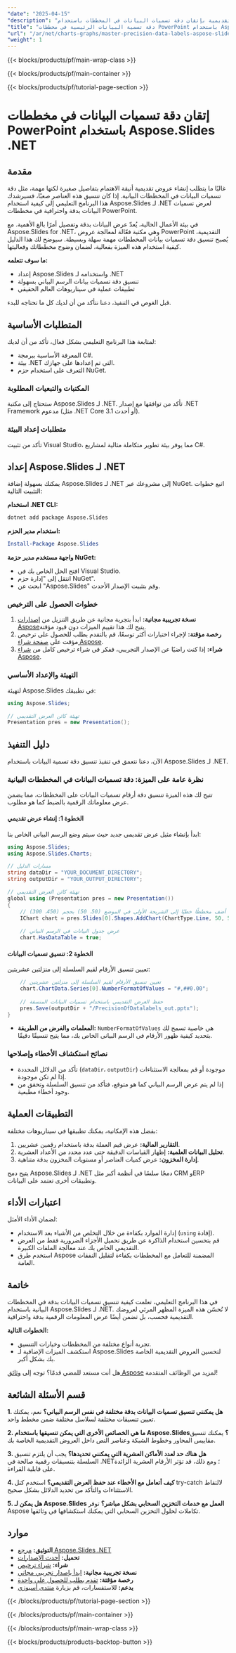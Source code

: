 ```yaml
---
"date": "2025-04-15"
"description": "حسّن عروضك التقديمية بإتقان دقة تسميات البيانات في المخططات باستخدام Aspose.Slides لـ .NET. اتبع هذا الدليل الشامل لتنسيق التفاصيل الرقمية بسهولة."
"title": "دقة تسمية البيانات الرئيسية في مخططات PowerPoint باستخدام Aspose.Slides .NET"
"url": "/ar/net/charts-graphs/master-precision-data-labels-aspose-slides-net/"
"weight": 1
---
```


{{< blocks/products/pf/main-wrap-class >}}

{{< blocks/products/pf/main-container >}}

{{< blocks/products/pf/tutorial-page-section >}}
# إتقان دقة تسميات البيانات في مخططات PowerPoint باستخدام Aspose.Slides .NET

## مقدمة

غالبًا ما يتطلب إنشاء عروض تقديمية أنيقة الاهتمام بتفاصيل صغيرة لكنها مهمة، مثل دقة تسميات البيانات في المخططات البيانية. إذا كان تنسيق هذه العناصر صعبًا، فسيرشدك هذا البرنامج التعليمي إلى كيفية استخدام Aspose.Slides لـ .NET لعرض تسميات البيانات بدقة واحترافية في مخططات PowerPoint.

في بيئة الأعمال الحالية، يُعدّ عرض البيانات بدقة وتفصيل أمرًا بالغ الأهمية. مع Aspose.Slides for .NET، وهي مكتبة فعّالة لمعالجة عروض PowerPoint التقديمية، يُصبح تنسيق دقة تسميات بيانات المخططات مهمة سهلة وبسيطة. سيوضح لك هذا الدليل كيفية استخدام هذه الميزة بفعالية، لضمان وضوح مخططاتك وفعاليتها.

**ما سوف تتعلمه:**
- إعداد Aspose.Slides واستخدامه لـ .NET
- تنسيق دقة تسميات بيانات الرسم البياني بسهولة
- تطبيقات عملية في سيناريوهات العالم الحقيقي

قبل الغوص في التنفيذ، دعنا نتأكد من أن لديك كل ما تحتاجه للبدء.

## المتطلبات الأساسية

لمتابعة هذا البرنامج التعليمي بشكل فعال، تأكد من أن لديك:
- المعرفة الأساسية ببرمجة C#.
- بيئة .NET التي تم إعدادها على جهازك.
- التعرف على استخدام حزم NuGet.

### المكتبات والتبعيات المطلوبة
ستحتاج إلى مكتبة Aspose.Slides لـ .NET. تأكد من توافقها مع إصدار .NET Framework مدعوم (مثل .NET Core 3.1 أو أحدث).

### متطلبات إعداد البيئة
تأكد من تثبيت Visual Studio، مما يوفر بيئة تطوير متكاملة مثالية لمشاريع C#.

## إعداد Aspose.Slides لـ .NET

يمكنك بسهولة إضافة Aspose.Slides لـ .NET إلى مشروعك عبر NuGet. اتبع خطوات التثبيت التالية:

**استخدام .NET CLI:**
```bash
dotnet add package Aspose.Slides
```

**استخدام مدير الحزم:**
```powershell
Install-Package Aspose.Slides
```

**واجهة مستخدم مدير حزمة NuGet:**
- افتح الحل الخاص بك في Visual Studio.
- انتقل إلى "إدارة حزم NuGet".
- ابحث عن "Aspose.Slides" وقم بتثبيت الإصدار الأحدث.

### خطوات الحصول على الترخيص
1. **نسخة تجريبية مجانية:** ابدأ بتجربة مجانية عن طريق التنزيل من [إصدارات Aspose](https://releases.aspose.com/slides/net/)يتيح لك هذا تقييم الميزات دون قيود مؤقتة.
2. **رخصة مؤقتة:** لإجراء اختبارات أكثر توسعًا، قم بالتقدم بطلب للحصول على ترخيص مؤقت على [صفحة شراء Aspose](https://purchase.aspose.com/temporary-license/).
3. **شراء:** إذا كنت راضيًا عن الإصدار التجريبي، ففكر في شراء ترخيص كامل من [شراء Aspose](https://purchase.aspose.com/buy).

### التهيئة والإعداد الأساسي
لتهيئة Aspose.Slides في تطبيقك:
```csharp
using Aspose.Slides;

// تهيئة كائن العرض التقديمي
Presentation pres = new Presentation();
```

## دليل التنفيذ

الآن، دعنا نتعمق في تنفيذ تنسيق دقة تسمية البيانات باستخدام Aspose.Slides لـ .NET.

### نظرة عامة على الميزة: دقة تسميات البيانات في المخططات البيانية
تتيح لك هذه الميزة تنسيق دقة أرقام تسميات البيانات على المخططات، مما يضمن عرض معلوماتك الرقمية بالضبط كما هو مطلوب.

#### الخطوة 1: إنشاء عرض تقديمي
ابدأ بإنشاء مثيل عرض تقديمي جديد حيث سيتم وضع الرسم البياني الخاص بنا:
```csharp
using Aspose.Slides;
using Aspose.Slides.Charts;

// مسارات الدليل
string dataDir = "YOUR_DOCUMENT_DIRECTORY";
string outputDir = "YOUR_OUTPUT_DIRECTORY";

// تهيئة كائن العرض التقديمي
global using (Presentation pres = new Presentation())
{
    // أضف مخططًا خطيًا إلى الشريحة الأولى في الموضع (50، 50) بحجم (450، 300)
    IChart chart = pres.Slides[0].Shapes.AddChart(ChartType.Line, 50, 50, 450, 300);
    
    // عرض جدول البيانات في الرسم البياني
    chart.HasDataTable = true;
```

#### الخطوة 2: تنسيق تسميات البيانات
تعيين تنسيق الأرقام لقيم السلسلة إلى منزلتين عشريتين:
```csharp
    // تعيين تنسيق الأرقام لقيم السلسلة إلى منزلتين عشريتين
    chart.ChartData.Series[0].NumberFormatOfValues = "#,##0.00";
    
    // حفظ العرض التقديمي باستخدام تسميات البيانات المنسقة
    pres.Save(outputDir + "/PrecisionOfDatalabels_out.pptx");
}
```
- **المعلمات والغرض من الطريقة:** `NumberFormatOfValues` هي خاصية تسمح لك بتحديد كيفية ظهور الأرقام في الرسم البياني الخاص بك، مما يتيح تنسيقًا دقيقًا.
  
### نصائح استكشاف الأخطاء وإصلاحها
- تأكد من الدلائل المحددة (`dataDir`، `outputDir`) موجودة أو قم بمعالجة الاستثناءات إذا لم تكن موجودة.
- إذا لم يتم عرض الرسم البياني كما هو متوقع، فتأكد من تنسيق السلسلة وتحقق من وجود أخطاء مطبعية.

## التطبيقات العملية
بفضل هذه الإمكانية، يمكنك تطبيقها في سيناريوهات مختلفة:
1. **التقارير المالية:** عرض قيم العملة بدقة باستخدام رقمين عشريين.
2. **تحليل البيانات العلمية:** إظهار القياسات الدقيقة حتى عدد محدد من الأعداد العشرية.
3. **إدارة المخزون:** عرض كميات العناصر أو مستويات المخزون بدقة متناهية.

يتيح دمج Aspose.Slides لـ .NET دمجًا سلسًا في أنظمة أكبر مثل CRM وERP وتطبيقات أخرى تعتمد على البيانات.

## اعتبارات الأداء
لضمان الأداء الأمثل:
- إدارة الموارد بكفاءة من خلال التخلص من الأشياء بعد الاستخدام (`using` إفادة).
- قم بتحسين استخدام الذاكرة عن طريق تحميل الأجزاء الضرورية فقط من العرض التقديمي الخاص بك عند معالجة الملفات الكبيرة.
- استخدم طرق Aspose المضمنة للتعامل مع المخططات بكفاءة لتقليل النفقات العامة.

## خاتمة
في هذا البرنامج التعليمي، تعلمت كيفية تنسيق تسميات البيانات بدقة في المخططات البيانية باستخدام Aspose.Slides لـ .NET. لا تُحسّن هذه الميزة المظهر المرئي لعروضك التقديمية فحسب، بل تضمن أيضًا عرض المعلومات الرقمية بدقة واحترافية.

**الخطوات التالية:**
- تجربة أنواع مختلفة من المخططات وخيارات التنسيق.
- استكشف الميزات الإضافية لـ Aspose.Slides لتحسين العروض التقديمية الخاصة بك بشكل أكبر.

هل أنت مستعد للمضي قدمًا؟ توجه إلى [وثائق Aspose](https://reference.aspose.com/slides/net/) لمزيد من الوظائف المتقدمة!

## قسم الأسئلة الشائعة

**1. هل يمكنني تنسيق تسميات البيانات بدقة مختلفة في نفس الرسم البياني؟**
نعم، يمكنك تعيين تنسيقات مختلفة لسلاسل مختلفة ضمن مخطط واحد.

**2. ما هي الخصائص الأخرى التي يمكن تنسيقها باستخدام Aspose.Slides؟**
يمكنك تنسيق مقاييس المحاور وخطوط الشبكة وعناصر النص داخل العروض التقديمية الخاصة بك.

**3. هل هناك حد لعدد الأماكن العشرية التي يمكنني تحديدها؟**
يجب أن يلتزم تنسيق السلسلة بتنسيقات رقمية صالحة في .NET؛ ومع ذلك، قد تؤثر الأرقام العشرية الزائدة على قابلية القراءة.

**4. كيف أتعامل مع الأخطاء عند حفظ العرض التقديمي؟**
استخدم كتل try-catch لالتقاط الاستثناءات والتأكد من تحديد الدلائل بشكل صحيح.

**5. هل يمكن لـ Aspose.Slides العمل مع خدمات التخزين السحابي بشكل مباشر؟**
توفر Aspose تكاملات لحلول التخزين السحابي التي يمكنك استكشافها في وثائقها.

## موارد
- **التوثيق:** [مرجع Aspose.Slides .NET](https://reference.aspose.com/slides/net/)
- **تحميل:** [أحدث الإصدارات](https://releases.aspose.com/slides/net/)
- **شراء:** [شراء ترخيص](https://purchase.aspose.com/buy)
- **نسخة تجريبية مجانية:** [ابدأ بإصدار تجريبي مجاني](https://releases.aspose.com/slides/net/)
- **رخصة مؤقتة:** [تقدم بطلب للحصول على واحدة](https://purchase.aspose.com/temporary-license/)
- **يدعم:** للاستفسارات، قم بزيارة [منتدى أسبوزي](https://forum.aspose.com/c/slides/11)

{{< /blocks/products/pf/tutorial-page-section >}}

{{< /blocks/products/pf/main-container >}}

{{< /blocks/products/pf/main-wrap-class >}}

{{< blocks/products/products-backtop-button >}}